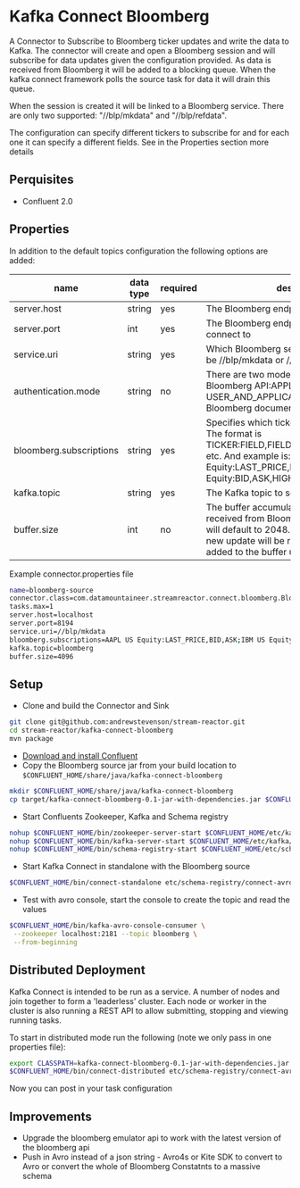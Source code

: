 # Kafka Connect Bloomberg

A Connector to Subscribe to Bloomberg ticker updates and write the data to Kafka. The connector will create and open a
Bloomberg session and will subscribe for data updates given the configuration provided. As data is received from Bloomberg
it will be added to a blocking queue. When the kafka connect framework polls the source task for data it will drain this
queue.

When the session is created it will be linked to a Bloomberg service. There are only two supported: "//blp/mkdata" and
"//blp/refdata".

The configuration can specify different tickers to subscribe for and for each one it can specify a different fields. See in the Properties section more details

## Perquisites
* Confluent 2.0

## Properties

In addition to the default topics configuration the following options are added:

name | data type | required | description
-----|-----------|----------|------------
server.host|string|yes|The Bloomberg endpoint host to connect to
server.port|int|yes| The Bloomberg endpoint port number to connect to
service.uri|string|yes| Which Bloomberg service to connect to. Can be //blp/mkdata or //blp/refdata
authentication.mode|string|no| There are two modes supported by the Bloomberg API:APPLICATION_ONLY or USER_AND_APPLICATION; Check the Bloomberg documentation for details
bloomberg.subscriptions|string|yes| Specifies which ticker subscription to make. The format is TICKER:FIELD,FIELD,..;TICKER:FIELD,FIELD,... etc. And example is: AAPL US Equity:LAST_PRICE,BID,ASK;IBM US Equity:BID,ASK,HIGH,LOW,OPEN
kafka.topic|string|yes|The Kafka topic to send the data to
buffer.size|int|no| The buffer accumulating the data updates received from Bloomberg. If not provided it will default to 2048. If the buffer is full and a new update will be received it won't be added to the buffer until it is first drained

Example connector.properties file

```bash 
name=bloomberg-source
connector.class=com.datamountaineer.streamreactor.connect.bloomberg.BloombergSourceConnector
tasks.max=1
server.host=localhost
server.port=8194
service.uri=//blp/mkdata
bloomberg.subscriptions=AAPL US Equity:LAST_PRICE,BID,ASK;IBM US Equity:BID,ASK,HIGH,LOW,OPEN
kafka.topic=bloomberg
buffer.size=4096
```

## Setup
* Clone and build the Connector and Sink

```bash
git clone git@github.com:andrewstevenson/stream-reactor.git
cd stream-reactor/kafka-connect-bloomberg
mvn package
```

* [Download and install Confluent](http://www.confluent.io/)
* Copy the Bloomberg source jar from your build location to `$CONFLUENT_HOME/share/java/kafka-connect-bloomberg`

```bash
mkdir $CONFLUENT_HOME/share/java/kafka-connect-bloomberg
cp target/kafka-connect-bloomberg-0.1-jar-with-dependencies.jar $CONFLUENT_HOME/share/java/kafka-connect-bloomberg/
```

* Start Confluents Zookeeper, Kafka and Schema registry

```bash
nohup $CONFLUENT_HOME/bin/zookeeper-server-start $CONFLUENT_HOME/etc/kafka/zookeeper.properties &
nohup $CONFLUENT_HOME/bin/kafka-server-start $CONFLUENT_HOME/etc/kafka/server.properties &
nohup $CONFLUENT_HOME/bin/schema-registry-start $CONFLUENT_HOME/etc/schema-registry/schema-registry.properties &"
```


* Start Kafka Connect in standalone with the Bloomberg source

```bash
$CONFLUENT_HOME/bin/connect-standalone etc/schema-registry/connect-avro-standalone.properties etc/kafka-connect-bloomberg/bloomberg.properties
```

* Test with avro console, start the console to create the topic and read the values

```bash
$CONFLUENT_HOME/bin/kafka-avro-console-consumer \
 --zookeeper localhost:2181 --topic bloomberg \
 --from-beginning
```

## Distributed Deployment
    
Kafka Connect is intended to be run as a service. A number of nodes and join together to form a 'leaderless' cluster. Each node or worker in
the cluster is also running a REST API to allow submitting, stopping and viewing running tasks.

To start in distributed mode run the following (note we only pass in one properties file):

```bash
export CLASSPATH=kafka-connect-bloomberg-0.1-jar-with-dependencies.jar
$CONFLUENT_HOME/bin/connect-distributed etc/schema-registry/connect-avro-distributed.properties
```

Now you can post in your task configuration

## Improvements
  - Upgrade the bloomberg emulator api to work with the latest version of the bloomberg api
  - Push in Avro instead of a json string - Avro4s or Kite SDK to convert to Avro or convert the whole of Bloomberg Constatnts to a massive schema
